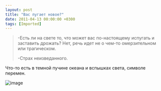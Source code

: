 ```yaml
---
layout: post
title: "Вас пугает новое?"
date: 2011-04-13 00:00:00 +0300
tags: [Imported]
---
```


> <div>
> 
> -Есть ли на свете то, что может вас по-настоящему испугать и заставить дрожать? Нет, речь идет не о чем-то омерзительном или трагическом.
> 
> -Страх неизведанного.
> 
> </div>

Что-то есть в темной пучине океана и вспышках света, символе перемен.

![image](http://media.tumblr.com/tumblr_ljlegiQgDZ1qfp23s.jpg)